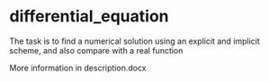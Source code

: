 # differential_equation
The task is to find a numerical solution using an explicit and implicit scheme, and also compare with a real function

More information in description.docx

